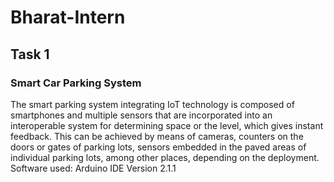 # Bharat-Intern
<h2> Task 1</h2>
<h3> Smart Car Parking System </h3>
The smart parking system integrating IoT technology is composed of smartphones and multiple sensors that are incorporated into an interoperable system for determining space or the level, which gives instant feedback. This can be achieved by means of cameras, counters on the doors or gates of parking lots, sensors embedded in the paved areas of individual parking lots, among other places, depending on the deployment.
Software used: Arduino IDE Version 2.1.1
